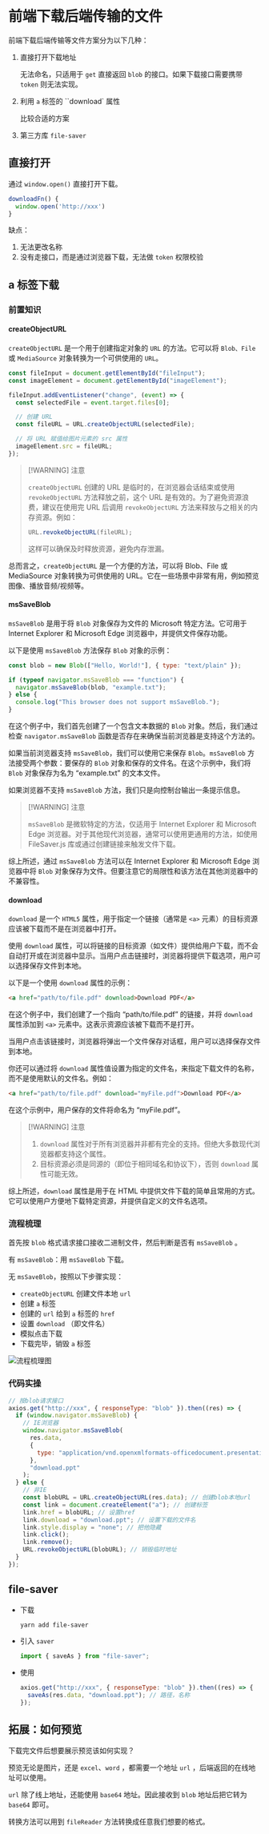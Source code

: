 # 前端下载后端传输的文件

前端下载后端传输等文件方案分为以下几种：

1. 直接打开下载地址

   无法命名，只适用于 `get` 直接返回 `blob` 的接口。如果下载接口需要携带 `token` 则无法实现。

2. 利用 `a` 标签的 ``download` 属性

   比较合适的方案

3. 第三方库 `file-saver`

## 直接打开

通过 `window.open()` 直接打开下载。

```js
downloadFn() {
  window.open('http://xxx')
}
```

缺点：

1. 无法更改名称
2. 没有走接口，而是通过浏览器下载，无法做 `token` 权限校验

## a 标签下载

### 前置知识

#### createObjectURL

`createObjectURL` 是一个用于创建指定对象的 `URL` 的方法。它可以将 `Blob、File` 或 `MediaSource` 对象转换为一个可供使用的 `URL`。

```js
const fileInput = document.getElementById("fileInput");
const imageElement = document.getElementById("imageElement");

fileInput.addEventListener("change", (event) => {
  const selectedFile = event.target.files[0];

  // 创建 URL
  const fileURL = URL.createObjectURL(selectedFile);

  // 将 URL 赋值给图片元素的 src 属性
  imageElement.src = fileURL;
});
```

> [!WARNING] 注意
>
> `createObjectURL` 创建的 URL 是临时的，在浏览器会话结束或使用 `revokeObjectURL` 方法释放之前，这个 URL 是有效的。为了避免资源浪费，建议在使用完 URL 后调用 `revokeObjectURL` 方法来释放与之相关的内存资源。例如：
>
> ```js
> URL.revokeObjectURL(fileURL);
> ```
>
> 这样可以确保及时释放资源，避免内存泄漏。

总而言之，`createObjectURL` 是一个方便的方法，可以将 Blob、File 或 MediaSource 对象转换为可供使用的 URL。它在一些场景中非常有用，例如预览图像、播放音频/视频等。

#### msSaveBlob

`msSaveBlob` 是用于将 `Blob` 对象保存为文件的 Microsoft 特定方法。它可用于 Internet Explorer 和 Microsoft Edge 浏览器中，并提供文件保存功能。

以下是使用 `msSaveBlob` 方法保存 `Blob` 对象的示例：

```js
const blob = new Blob(["Hello, World!"], { type: "text/plain" });

if (typeof navigator.msSaveBlob === "function") {
  navigator.msSaveBlob(blob, "example.txt");
} else {
  console.log("This browser does not support msSaveBlob.");
}
```

在这个例子中，我们首先创建了一个包含文本数据的 `Blob` 对象。然后，我们通过检查 `navigator.msSaveBlob` 函数是否存在来确保当前浏览器是支持这个方法的。

如果当前浏览器支持 `msSaveBlob`，我们可以使用它来保存 `Blob`。`msSaveBlob` 方法接受两个参数：要保存的 `Blob` 对象和保存的文件名。在这个示例中，我们将 `Blob` 对象保存为名为 “example.txt” 的文本文件。

如果浏览器不支持 `msSaveBlob` 方法，我们只是向控制台输出一条提示信息。

> [!WARNING] 注意
>
> `msSaveBlob` 是微软特定的方法，仅适用于 Internet Explorer 和 Microsoft Edge 浏览器。对于其他现代浏览器，通常可以使用更通用的方法，如使用 FileSaver.js 库或通过创建链接来触发文件下载。

综上所述，通过 `msSaveBlob` 方法可以在 Internet Explorer 和 Microsoft Edge 浏览器中将 `Blob` 对象保存为文件。但要注意它的局限性和该方法在其他浏览器中的不兼容性。

#### download

`download` 是一个 `HTML5` 属性，用于指定一个链接（通常是 `<a>` 元素）的目标资源应该被下载而不是在浏览器中打开。

使用 `download` 属性，可以将链接的目标资源（如文件）提供给用户下载，而不会自动打开或在浏览器中显示。当用户点击链接时，浏览器将提供下载选项，用户可以选择保存文件到本地。

以下是一个使用 `download` 属性的示例：

```html
<a href="path/to/file.pdf" download>Download PDF</a>
```

在这个例子中，我们创建了一个指向 “path/to/file.pdf” 的链接，并将 `download` 属性添加到 `<a>` 元素中。这表示资源应该被下载而不是打开。

当用户点击该链接时，浏览器将弹出一个文件保存对话框，用户可以选择保存文件到本地。

你还可以通过将 `download` 属性值设置为指定的文件名，来指定下载文件的名称，而不是使用默认的文件名。例如：

```html
<a href="path/to/file.pdf" download="myFile.pdf">Download PDF</a>
```

在这个示例中，用户保存的文件将命名为 “myFile.pdf”。

> [!WARNING] 注意
>
> 1. `download` 属性对于所有浏览器并非都有完全的支持。但绝大多数现代浏览器都支持这个属性。
> 2. 目标资源必须是同源的（即位于相同域名和协议下），否则 `download` 属性可能无效。

综上所述，`download` 属性是用于在 HTML 中提供文件下载的简单且常用的方式。它可以使用户方便地下载特定资源，并提供自定义的文件名选项。

### 流程梳理

首先按 `blob` 格式请求接口接收二进制文件，然后判断是否有 `msSaveBlob` 。

有 `msSaveBlob`：用 `msSaveBlob` 下载。

无 `msSaveBlob`，按照以下步骤实现：

- `createObjectURL` 创建文件本地 `url`
- 创建 `a` 标签
- 创建的 `url` 给到 `a` 标签的 `href`
- 设置 `download` （即文件名）
- 模拟点击下载
- 下载完毕，销毁 `a` 标签

![流程梳理图](https://pic1.imgdb.cn/item/67e972440ba3d5a1d7e6eaf1.png)

### 代码实操

```js
// 按blob请求接口
axios.get("http://xxx", { responseType: "blob" }).then((res) => {
  if (window.navigator.msSaveBlob) {
    // IE浏览器
    window.navigator.msSaveBlob(
      res.data,
      {
        type: "application/vnd.openxmlformats-officedocument.presentationml.presentation",
      },
      "download.ppt"
    );
  } else {
    // 非IE
    const blobURL = URL.createObjectURL(res.data); // 创建blob本地url
    const link = document.createElement("a"); // 创建标签
    link.href = blobURL; // 设置href
    link.download = "download.ppt"; // 设置下载的文件名
    link.style.display = "none"; // 把他隐藏
    link.click();
    link.remove();
    URL.revokeObjectURL(blobURL); // 销毁临时地址
  }
});
```

## file-saver

- 下载

  ```sh
  yarn add file-saver
  ```

- 引入 `saver`

  ```js
  import { saveAs } from "file-saver";
  ```

- 使用

  ```js
  axios.get("http://xxx", { responseType: "blob" }).then((res) => {
    saveAs(res.data, "download.ppt"); // 路径，名称
  });
  ```

## 拓展：如何预览

下载完文件后想要展示预览该如何实现？

预览无论是图片，还是 `excel`、`word` ，都需要一个地址 `url` ，后端返回的在线地址可以使用。

`url` 除了线上地址，还能使用 `base64` 地址。因此接收到 `blob` 地址后把它转为 `base64` 即可。

转换方法可以用到 `fileReader` 方法转换成任意我们想要的格式。
